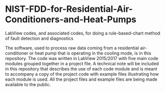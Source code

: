 # NIST-FDD-for-Residential-Air-Conditioners-and-Heat-Pumps
LabView codes, and associated codes, for doing a rule-based-chart method of fault detection and diagnostics

The software, used to process raw data coming from a residential air-conditioner or heat pump that is operating in the cooling mode, is in this repository.  The code was written in LabView 2015/2017 with five main code modules grouped together in a project file.  A technical note will be included in this repository that describes the use of each code module and is meant to accompany a copy of the project code with example files illustrating how each module is used.  All the project files and example files are being made available to the public. 
